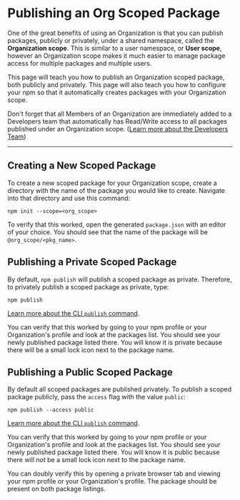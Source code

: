 # Publishing an Org Scoped Package

One of the great benefits of using an Organization is that you can
publish packages, publicly or privately, under a shared namespace,
called the **Organization scope**. This is similar to a user 
namespace, or **User scope**, however an Organization scope makes
it much easier to manage package access for multiple packages and
multiple users.

This page will teach you how to publish an Organization scoped package,
both publicly and privately. This page will also teach you how to
configure your npm so that it automatically creates packages with your
Organization scope.

Don't forget that all Members of an Organization are immediately added
to a Developers team that automatically has Read/Write access to all
packages published under an Organization scope. 
([Learn more about the Developers Team])

<hr/>

## Creating a New Scoped Package

To create a new scoped package for your Organization scope, create
a directory with the name of the package you would like to create.
Navigate into that directory and use this command:

```
npm init --scope=<org_scope>
```

To verify that this worked, open the generated `package.json` with an
editor of your choice. You should see that the name of the package
will be `@org_scope/<pkg_name>`.

## Publishing a Private Scoped Package

By default, `npm publish` will publish a scoped package as private.
Therefore, to privately publish a scoped package as private, type:

```
npm publish
```

[Learn more about the CLI `publish` command].

You can verify that this worked by going to your npm profile or your
Organization's profile and look at the packages list. You should see
your newly published package listed there. You will know it is private
because there will be a small lock icon next to the package name.

## Publishing a Public Scoped Package

By default all scoped packages are published privately. To publish a
scoped package publicly, pass the `access` flag with the value 
`public`:

```
npm publish --access public
```

[Learn more about the CLI `publish` command].

You can verify that this worked by going to your npm profile or your
Organization's profile and look at the packages list. You should see
your newly published package listed there. You will know it is public
because there will *not* be a small lock icon next to the package name.

You can doubly verify this by opening a private browser tab and 
viewing your npm profile or your Organization's profile. The package
should be present on both package listings.

[Learn more about the Developers Team]: the-developers-team.md
[Learn more about the CLI `publish` command]: https://docs.npmjs.com/cli/publish
